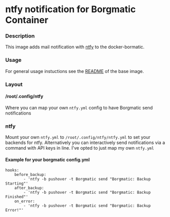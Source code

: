 # ntfy notification for Borgmatic Container

### Description

This image adds mail notification with [ntfy](https://github.com/dschep/ntfy) to the docker-bormatic.

### Usage

For general usage instuctions see the [README](../base/README.md) of the base image.


### Layout
#### /root/.config/ntfy
Where you can map your own `ntfy.yml` config to have Borgmatic send notifications


### ntfy
Mount your own `ntfy.yml` to `/root/.config/ntfy/ntfy.yml` to set your backends for ntfy. Alternatively you can interactively send notifications via a command with API keys in line. I've opted to just map my own `ntfy.yml`

#### Example for your borgmatic config.yml
```
hooks:
    before_backup:
        - 'ntfy -b pushover -t Borgmatic send "Borgmatic: Backup Starting"'
    after_backup:
        - 'ntfy -b pushover -t Borgmatic send "Borgmatic: Backup Finished"'
    on_error:
        - 'ntfy -b pushover -t Borgmatic send "Borgmatic: Backup Error!"'
```
